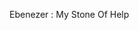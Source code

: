 Ebenezer : My Stone Of Help

<script>
  tinymce.init({
    selector: 'textarea', // change this value according to your HTML
    plugins: 'a_tinymce_plugin' 'charmap',
    a_plugin_option: true,
    a_configuration_option: 400
  });
</script>

<script>
    // Set the date we're counting down to
    var countDownDate = new Date("Aug 19, 2024 10:00:25").getTime();

    // Update the count down every 1 second
    var x = setInterval(function() {

        // Get today's date and time
        var now = new Date().getTime();

        // Find the distance between now and the count down date
        var distance = countDownDate - now;

        // Time calculations for days, hours, minutes and seconds
        var days = Math.floor(distance / (1000 * 60 * 60 * 24));
        var hours = Math.floor((distance % (1000 * 60 * 60 * 24)) / (1000 * 60 * 60));
        var minutes = Math.floor((distance % (1000 * 60 * 60)) / (1000 * 60));
        var seconds = Math.floor((distance % (1000 * 60)) / 1000);

        // Display the result in the element with id="demo"
        document.getElementById("countDown").innerHTML = days + "d " + hours + "h " +
            minutes + "m " + seconds + "s ";

        // If the count down is finished, write some text
        if (distance < 0) {
            clearInterval(x);
            document.getElementById("countDown").innerHTML = "EXPIRED";
        }
    }, 1000);
</script>

